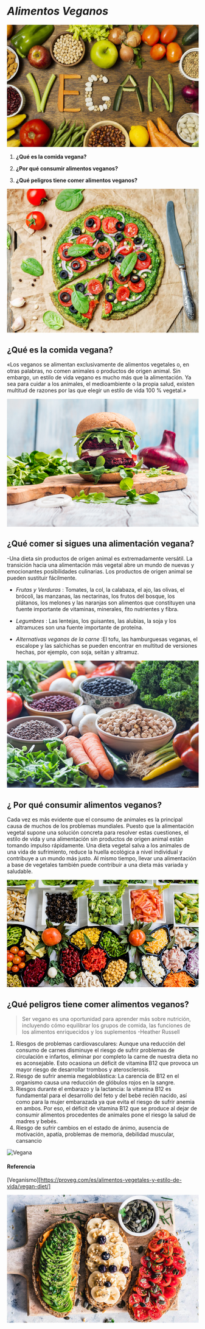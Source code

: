 ﻿#  *Alimentos Veganos*  
![Comida Vegana](Comidavegana1.jpg)

1.  **¿Qué es la comida  vegana?**

2. **¿Por qué consumir alimentos veganos?** 

3. **¿Qué peligros tiene comer alimentos veganos?** 

![Comida Vegana](comidavegana.jpg)

##  ¿Qué es la comida vegana? 
«Los veganos se alimentan exclusivamente de alimentos vegetales o, en otras palabras, 
no comen animales o productos de origen animal. Sin embargo, un estilo de vida vegano 
es mucho más que la alimentación. Ya sea para cuidar a los animales, el medioambiente o la propia salud, 
existen multitud de razones por las que elegir un estilo de vida 100 % vegetal.»

![Hamburguesa vegana](hamburguesa.jpg)

## ¿Qué comer si sigues una alimentación vegana? 
-Una dieta sin productos de origen animal es extremadamente versátil. 
La transición hacia una alimentación más vegetal abre un mundo de nuevas y emocionantes posibilidades culinarias. 
Los productos de origen animal se pueden sustituir fácilmente.

+  *Frutas y Verduras* : Tomates, la col, la calabaza, el ajo, las olivas, el brócoli, las manzanas, las nectarinas, los frutos del bosque, 
los plátanos, los melones y las naranjas son alimentos que constituyen una fuente importante de vitaminas, minerales, fito nutrientes y fibra.

+ *Legumbres* : Las lentejas, los guisantes, las alubias, la soja y los altramuces son una fuente importante de proteína.

+ *Alternativas veganas de la carne* :El tofu, las hamburguesas veganas, el escalope y las salchichas se pueden encontrar en multitud de versiones hechas, por ejemplo, con soja, seitán y altramuz. 

![Alimentos Veganos](verdurasylegumbres.jpg)

##  ¿ Por qué consumir alimentos veganos? 
Cada vez es más evidente que el consumo de animales es la principal causa de muchos de los problemas mundiales. 
Puesto que la alimentación vegetal supone una solución concreta para resolver estas cuestiones, el estilo de vida y una alimentación sin productos de origen 
animal están tomando impulso rápidamente. Una dieta vegetal salva a los animales de una vida de sufrimiento, reduce la huella ecológica a nivel individual y 
contribuye a un mundo más justo. Al mismo tiempo, llevar una alimentación a base de vegetales también puede contribuir a una dieta más variada y saludable.

![Dieta Vegana](dietavegana.jpg)
## ¿Qué peligros tiene comer alimentos veganos?
>Ser vegano es una oportunidad para aprender más sobre nutrición, incluyendo cómo equilibrar los grupos de comida,
 las funciones de los alimentos enriquecidos y los suplementos
  -Heather Russell

 1. Riesgos de problemas cardiovasculares: Aunque una reducción del consumo de carnes disminuye el riesgo de sufrir problemas 
de circulación e infartos, eliminar por completo la carne de nuestra dieta no es aconsejable. Esto ocasiona un déficit de vitamina B12 que provoca un mayor riesgo de desarrollar trombos y aterosclerosis.
 2. Riesgo de sufrir anemia megaloblástica: La carencia de B12 en el organismo causa una reducción de glóbulos rojos en la sangre.
 3.  Riesgos  durante el embarazo y la lactancia: la vitamina B12 es fundamental para el desarrollo del feto y del bebé recién nacido, así como para la mujer embarazada ya que evita el riesgo de sufrir anemia en ambos. Por eso, el  déficit de vitamina B12  que se produce al dejar de consumir alimentos procedentes de animales  pone el riesgo la salud de madres y bebés.
 4. Riesgo de sufrir cambios en el estado de ánimo, ausencia de motivación, apatía, problemas de memoria, debilidad muscular, cansancio

![ Vegana](vegana.jpg)

####  Referencia 
[Veganismo][https://proveg.com/es/alimentos-vegetales-y-estilo-de-vida/vegan-diet/]

![ Vegana](veganas.jpg)

```
